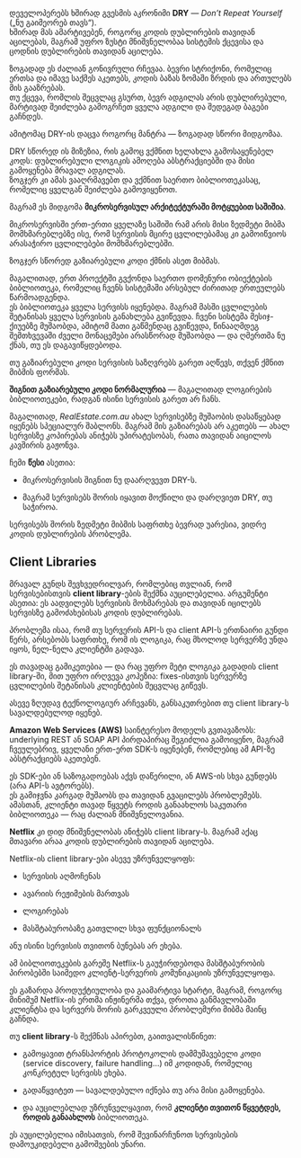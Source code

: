 დეველოპერებს ხშირად გვესმის აკრონიმი **DRY** — _Don’t Repeat Yourself_ („ნუ გაიმეორებ თავს“).  
ხშირად მას ამარტივებენ, როგორც კოდის დუბლირების თავიდან აცილებას, მაგრამ უფრო ზუსტი მნიშვნელობაა სისტემის ქცევისა და ცოდნის დუბლირების თავიდან აცილება.

ზოგადად ეს ძალიან გონივრული რჩევაა. ბევრი სტრიქონი, რომელიც ერთსა და იმავე საქმეს აკეთებს, კოდის ბაზას ზომაში ზრდის და ართულებს მის გააზრებას.  
თუ ქცევა, რომლის შეცვლაც გსურთ, ბევრ ადგილას არის დუბლირებული, მარტივად შეიძლება გამოგრჩეთ ყველა ადგილი და შედეგად ბაგები გაჩნდეს.

ამიტომაც DRY-ის დაცვა როგორც მანტრა — ზოგადად სწორი მიდგომაა.

DRY სწორედ ის მიზეზია, რის გამოც ვქმნით ხელახლა გამოსაყენებელ კოდს: დუბლირებული ლოგიკის ამოღება აბსტრაქციებში და მისი გამოყენება მრავალ ადგილას.  
ზოგჯერ კი ამას ვააღრმავებთ და ვქმნით საერთო ბიბლიოთეკასაც, რომელიც ყველგან შეიძლება გამოვიყენოთ.

მაგრამ ეს მიდგომა **მიკროსერვისულ არქიტექტურაში მოტყუებით საშიშია**.

მიკროსერვისში ერთ-ერთი ყველაზე საშიში რამ არის მისი ზედმეტი მიბმა მომხმარებლებზე ისე, რომ სერვისის მცირე ცვლილებამაც კი გამოიწვიოს არასაჭირო ცვლილებები მომხმარებლებში.

ზოგჯერ სწორედ გაზიარებული კოდი ქმნის ასეთ მიბმას.

მაგალითად, ერთ პროექტში გვქონდა საერთო დომენური ობიექტების ბიბლიოთეკა, რომელიც ჩვენს სისტემაში არსებულ ძირითად ერთეულებს წარმოადგენდა.  
ეს ბიბლიოთეკა ყველა სერვისს იყენებდა. მაგრამ მასში ცვლილების შეტანისას ყველა სერვისის განახლება გვიწევდა. ჩვენი სისტემა მესიჯ-ქიუებზე მუშაობდა, ამიტომ მათი გაწმენდაც გვიწევდა, წინააღმდეგ შემთხვევაში ძველი მონაცემები არასწორად მუშაობდა — და ღმერთმა ნუ ქნას, თუ ეს დაგავიწყდებოდა.

თუ გაზიარებული კოდი სერვისის საზღვრებს გარეთ აღწევს, თქვენ ქმნით მიბმის ფორმას.

**შიგნით გაზიარებული კოდი ნორმალურია** — მაგალითად ლოგირების ბიბლიოთეკები, რადგან ისინი სერვისის გარეთ არ ჩანს.

მაგალითად, _RealEstate.com.au_ ახალ სერვისებზე მუშაობის დასაწყებად იყენებს სპეციალურ შაბლონს. მაგრამ მის გაზიარებას არ აკეთებს — ახალ სერვისზე კოპირებას ანიჭებს უპირატესობას, რათა თავიდან აიცილოს კავშირის გაჟონვა.

ჩემი **წესი** ასეთია:

- მიკროსერვისის შიგნით ნუ დაარღვევთ DRY-ს.
    
- მაგრამ სერვისებს შორის იყავით მოქნილი და დარღვიეთ DRY, თუ საჭიროა.
    

სერვისებს შორის ზედმეტი მიბმის საფრთხე ბევრად უარესია, ვიდრე კოდის დუბლირების პრობლემა.

## Client Libraries

მრავალ გუნდს შევხვედრილვარ, რომლებიც თვლიან, რომ სერვისებისთვის **client library**-ების შექმნა აუცილებელია. არგუმენტი ასეთია: ეს აადვილებს სერვისის მოხმარებას და თავიდან იცილებს სერვისზე გამოძახებისას კოდის დუბლირებას.

პრობლემა ისაა, რომ თუ სერვერის API-ს და client API-ს ერთნაირი გუნდი წერს, არსებობს საფრთხე, რომ ის ლოგიკა, რაც მხოლოდ სერვერზე უნდა იყოს, ნელ-ნელა კლიენტში გადავა.

ეს თავადაც გამიკეთებია — და რაც უფრო მეტი ლოგიკა გადადის client library-ში, მით უფრო ირღვევა კოჰეზია: fixes-ისთვის სერვერზე ცვლილების შეტანისას კლიენტების შეცვლაც გიწევს.

ასევე ზღუდავ ტექნოლოგიურ არჩევანს, განსაკუთრებით თუ client library-ს სავალდებულოდ იყენებ.

**Amazon Web Services (AWS)** საინტერესო მოდელს გვთავაზობს: underlying REST ან SOAP API პირდაპირაც შეგიძლია გამოიყენო, მაგრამ ჩვეულებრივ, ყველანი ერთ-ერთ SDK-ს იყენებენ, რომლებიც ამ API-ზე აბსტრაქციებს აკეთებენ.

ეს SDK-ები ან საზოგადოებას აქვს დაწერილი, ან AWS-ის სხვა გუნდებს (არა API-ს ავტორებს).  
ეს გამიჯვნა კარგად მუშაობს და თავიდან გვაცილებს პრობლემებს.  
ამასთან, კლიენტი თავად წყვეტს როდის განაახლოს საკუთარი ბიბლიოთეკა — რაც ძალიან მნიშვნელოვანია.

**Netflix** კი დიდ მნიშვნელობას ანიჭებს client library-ს. მაგრამ აქაც მთავარი არაა კოდის დუბლირების თავიდან აცილება.

Netflix-ის client library-ები ასევე უზრუნველყოფს:

- სერვისის აღმოჩენას
    
- ავარიის რეჟიმების მართვას
    
- ლოგირებას
    
- მასშტაბურობაზე გათვლილ სხვა ფუნქციონალს
    

ანუ ისინი სერვისის თვითონ ბუნებას არ ეხება.

ამ ბიბლიოთეკების გარეშე Netflix-ს გაუჭირდებოდა მასშტაბურობის პირობებში საიმედო კლიენტ-სერვერის კომუნიკაციის უზრუნველყოფა.

ეს გაზარდა პროდუქტიულობა და გაამარტივა სტარტი, მაგრამ, როგორც მინიმუმ Netflix-ის ერთმა ინჟინერმა თქვა, დროთა განმავლობაში კლიენტსა და სერვერს შორის გარკვეული პრობლემური მიბმა მაინც გაჩნდა.

თუ **client library**-ს შექმნას აპირებთ, გაითვალისწინეთ:

- გამოყავით ტრანსპორტის პროტოკოლის დამმუშავებელი კოდი (service discovery, failure handling…) იმ კოდიდან, რომელიც კონკრეტულ სერვისს ეხება.
    
- გადაწყვიტეთ — სავალდებულო იქნება თუ არა მისი გამოყენება.
    
- და აუცილებლად უზრუნველყავით, რომ **კლიენტი თვითონ წყვეტდეს, როდის განაახლოს** ბიბლიოთეკა.
    

ეს აუცილებელია იმისათვის, რომ შევინარჩუნოთ სერვისების დამოუკიდებელი გამოშვების უნარი.